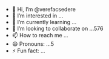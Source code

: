 - 👋 Hi, I’m @verefacsedere
- 👀 I’m interested in ...
- 🌱 I’m currently learning ...
- 💞️ I’m looking to collaborate on ...576
- 📫 How to reach me ...
- 😄 Pronouns: ...5
- ⚡ Fun fact: ...

<!---
verefacsedere/verefacsedere is a ✨ special ✨ repository because its `README.md` (this file) appears on your GitHub profile.
You can click the Preview link to take a look at your changes.
--->
